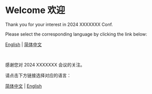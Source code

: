 # Welcome 欢迎

Thank you for your interest in 2024 XXXXXXX Conf.

Please select the corresponding language by clicking the link below:

[English](./English/index.md) | [简体中文](./简体中文/index.md)

<br>

感谢您对 2024 XXXXXXX 会议的关注。

请点击下方链接选择对应的语言：

[简体中文](./简体中文/index.md) | [English](./English/index.md)
